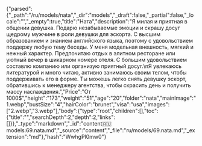 {"parsed":{"_path":"/ru/models/nata","_dir":"models","_draft":false,"_partial":false,"_locale":"","_empty":true,"title":"Ната","description":"Я милая и приятная в общении девушка. Подарю незабываемые эмоции и скрашу досуг щедрому мужчине в роли девушки для эскорта. С высшим образованием и знанием английского языка, поэтому с удовольствием поддержу любую тему беседы. У меня модельная внешность, мягкий и нежный характер. Предпочитаю отдых в элитном ресторане или уютный вечер в шикарном номере отеля. С большим удовольствием составлю компанию или организую приятный досуг.\nЯ увлекаюсь литературой и много читаю, активно занимаюсь своим телом, чтобы поддерживать его в форме. Ты можешь легко снять девушку эскорт, обратившись к менеджеру агентства, чтобы скрасить день и получить массу наслаждения.","Price":"От 1000$","height":"173","weight":"51","age":"20","folder":"nata","mainImage":"1.webp","bustSize":"4","hairColor":"brunet","visa":"usa","images":["2.webp","3.webp"],"body":{"type":"root","children":[],"toc":{"title":"","searchDepth":2,"depth":2,"links":[]}},"_type":"markdown","_id":"content:ru:models:69.nata.md","_source":"content","_file":"ru/models/69.nata.md","_extension":"md"},"hash":"WwhgPl0mw0"}